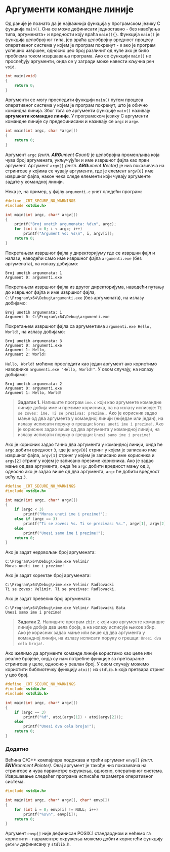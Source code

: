 # Аргументи командне линије

Од раније је познато да је најважнија функција у програмском језику C фунцкија `main()`. Она се може дефинисати једноставно - без навођења типа, аргумената+ и вредности коју враћа `main(){}`. Функција `main()` је функција целобројног типа, јер враћа целобројну вредност процесу оперативног система у којем је програм покренут - `0` ако је програм успешно извршен, односно цео број различит од нуле ако је било проблема током извршавања програма. Ако се функцији `main()` не прослеђују аргументи, онда се у загради може навести кључна реч `void`.  

```c
int main(void)
{
	return 0;
}
```

Аргументи се могу проследити функцији `main()` путем процеса оперативног система у којем је програм покренут, што је обично командна линија. Због тога се аргументи функције `main()` називају **аргументи командне линије**. У програмском језику C аргументи командне линије су предефинисани и називају се `argc` и `argv`.

```c
int main(int argc, char *argv[])
{
    return 0;
}
```

Аргумент `argc` *(енгл. ***ARG***ument ***C***ount)* је целобројна променљива која чува број аргумената, укључујући и име извршног фајла као први аргумент. Аргумент `argv[]` *(енгл. ***ARG***ument ***V***ector)* је низ показивача на стрингове у којима се чувају аргументи, где је елемент `argv[0]` име извршног фајла, након чека следе елементи који чувају аргументе задате у командној линији.

Нека је, на пример, у фајлу `argumenti.c` унет следећи програм:

```c
#define _CRT_SECURE_NO_WARNINGS
#include <stdio.h>

int main(int argc, char* argv[])
{
    printf("Broj unetih argumenata: %d\n", argc);
    for (int i = 0; i < argc; i++)
        printf("Argument %d: %s\n", i, argv[i]);
    return 0;
}
```

Покретањем извршног фајла у директоријуму где се извршни фајл и налази, наводећи само име извршног фајла `argumenti.exe` (без аргумената), на излазу добијамо:

```
Broj unetih argumenata: 1
Argument 0: argumenti.exe
```

Покретањем извршног фајла из другог директоријума, наводећи путању до извршног фајла и име извршног фајла, `C:\Program\x64\Debug\argumenti.exe` (без аргумената), на излазу добијамо:

```
Broj unetih argumenata: 1
Argument 0: C:\Program\x64\Debug\argumenti.exe
```

Покретањем извршног фајла са аргументима `argumenti.exe Hello, World!`, на излазу добијамо:

```
Broj unetih argumenata: 3
Argument 0: argumenti.exe
Argument 1: Hello,
Argument 2: World!
```

`Hello, World!` моћемо проследити као један аргумент ако користимо наводнике `argumenti.exe "Hello, World!"`. У овом случају, на излазу добијамо:

```
Broj unetih argumenata: 2
Argument 0: argumenti.exe
Argument 1: Hello, World!
```

> **Задатак 1.** Напишите програм `ime.c` који као аргументе командне линије добија име и презиме корисника, па на излазу исписује: `Ti se zoves: ime. Ti se prezivas: prezime.`. Ако је корисник задао мање од два аргумента у командној линији (ниједан или један), на излазу исписати поруку о грешци: `Noras uneti ime i prezime!`. Ако је корисник задао више од два аргумента у командној линији, на излазу исписати поруку о грешци: `Unesi samo ime i prezime!`

Ако је корисник задао тачно два аргумента у командној линији, онда ће `argc` добити вредност `3`, где је `argv[0]` стринг у којем је записано име извршног фајла, `argv[1]` стринг у којем је записано име корисника и `argv[2]` стринг у којем је записано презиме корисника. Ако је задао мање од два аргумента, онда ће `argc` добити вредност мању од `3`, односно ако је задао више од два аргумента, `argc` ће добити вредност већу од `3`.  

```c
#define _CRT_SECURE_NO_WARNINGS
#include <stdio.h>

int main(int argc, char* argv[])
{
    if (argc < 3)
        printf("Moras uneti ime i prezime!");
    else if (argc == 3)
        printf("Ti se zoves: %s. Ti se prezivas: %s.", argv[1], argv[2]);
    else
        printf("Unesi samo ime i prezime!");
    return 0;
}
```

Ако је задат недовољан број аргумената:

```
C:\Program\x64\Debug\>ime.exe Velimir
Moras uneti ime i prezime!
```

Ако је задат коректан број аргумената:

```
C:\Program\x64\Debug\>ime.exe Velimir Radlovacki
Ti se zoves: Velimir. Ti se prezivas: Radlovacki.
```

Ако је задат превелик број аргумената:

```
C:\Program\x64\Debug\>ime.exe Velimir Radlovacki Bata
Unesi samo ime i prezime!
```

> **Задатак 2.** Напишите програм `zbir.c` који као аргументе командне линије добија два цела броја, а на излазу исписује њихов збир. Ако је корисник задао мање или више од два аргумента у командној линији, на излазу исписати поруку о грешци: `Unesi dva cela broja!`.

Ако желимо да аргументе команде линије користимо као целе или реалне бројеве, онда су нам потребне функције за претварање стрингова у целе, односно у реалан број. У овом случају можемо користити библиотечку функцију `atoi()` из `stdlib.h` која претвара стринг у цео број.

```c
#define _CRT_SECURE_NO_WARNINGS
#include <stdio.h>
#include <stdlib.h>

int main(int argc, char* argv[])
{
    if (argc == 3)
        printf("%d", atoi(argv[1]) + atoi(argv[2]));
    else
        printf("Unesi dva cela broja!");
    return 0;
}
```

### Додатно

Већина C/C++ компајлера подржава и трећи аргумент `envp[]` *(енгл. ***ENV***ironment ***P***ointer)*. Овај аргумент је такође низ показивача на стрингове и чува параметре окружења, односно, оперативног система. Извршавање следећег програма исписаће параметре оперативног система.

```c
#include <stdio.h>

int main(int argc, char* argv[], char* envp[])
{
    for (int i = 0; envp[i] != NULL; i++)
        printf("%s\n", envp[i]);
    return 0;
}
```




Аргумент `envp[]` није дефинисан POSIX.1 стандардном и нећемо га користити - параментре окружења можемо добити користећи функцију `getenv` дефинисану у `stdlib.h`.
